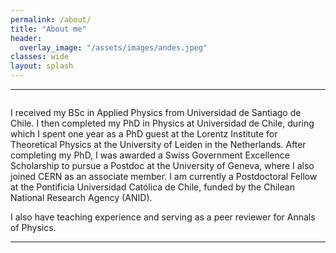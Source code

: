 ```yaml
---
permalink: /about/
title: "About me"
header:
  overlay_image: "/assets/images/andes.jpeg"
classes: wide
layout: splash
---
```

----------------------------------------
<figure style="width: 35%" class="align-right">
  <img src="/assets/images/leidenwall.jpg" alt="">
</figure>
I received my BSc in Applied Physics from Universidad de Santiago de Chile. I then completed my PhD in Physics at Universidad de Chile, during which I spent one year as a PhD guest at the Lorentz Institute for Theoretical Physics at the University of Leiden in the Netherlands. After completing my PhD, I was awarded a Swiss Government Excellence Scholarship to pursue a Postdoc at the University of Geneva, where I also joined CERN as an associate member. I am currently a Postdoctoral Fellow at the Pontificia Universidad Católica de Chile, funded by the Chilean National Research Agency (ANID).

I also have teaching experience and serving as a peer reviewer for Annals of Physics.



----------------------------------------
